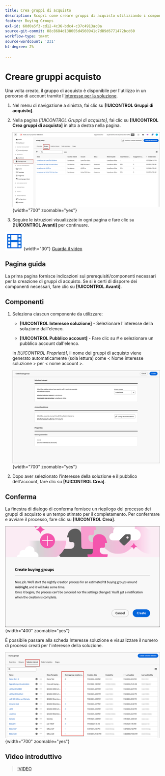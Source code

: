 ```yaml
---
title: Crea gruppi di acquisto
description: Scopri come creare gruppi di acquisto utilizzando i componenti richiesti.
feature: Buying Groups
exl-id: 60d0a5f3-cd12-4c36-bdc4-c37c4913ac0a
source-git-commit: 08c8684d138005d4560941c7d89d6771472bcd60
workflow-type: tm+mt
source-wordcount: '231'
ht-degree: 2%

---
```



# Creare gruppi acquisto

Una volta creato, il gruppo di acquisto è disponibile per l&#39;utilizzo in un percorso di account tramite l&#39;[interesse per la soluzione](./solution-interests.md).

1. Nel menu di navigazione a sinistra, fai clic su **[!UICONTROL Gruppi di acquisto]**.

1. Nella pagina _[!UICONTROL Gruppi di acquisto]_, fai clic su **[!UICONTROL Crea gruppi di acquisto]** in alto a destra nella pagina.

   ![Fai clic su Crea gruppi di acquisto](./assets/buying-groups-create.png){width="700" zoomable="yes"}

1. Seguire le istruzioni visualizzate in ogni pagina e fare clic su **[!UICONTROL Avanti]** per continuare.

![Video](../../assets/do-not-localize/icon-video.svg){width="30"} [Guarda il video](#how-to-video)

## Pagina guida

La prima pagina fornisce indicazioni sui prerequisiti/componenti necessari per la creazione di gruppi di acquisto. Se si è certi di disporre dei componenti necessari, fare clic su **[!UICONTROL Avanti]**.

## Componenti

1. Seleziona ciascun componente da utilizzare:

   * **[!UICONTROL Interesse soluzione]** - Selezionare l&#39;interesse della soluzione dall&#39;elenco.

   * **[!UICONTROL Pubblico account]** - Fare clic su # e selezionare un pubblico account dall&#39;elenco.

   In _[!UICONTROL Proprietà]_, il nome dei gruppi di acquisto viene generato automaticamente (sola lettura) come &lt; Nome interesse soluzione > per &lt; nome account >.

   ![Fai clic su Crea gruppi di acquisto](./assets/buying-groups-create-components.png){width="700" zoomable="yes"}

1. Dopo aver selezionato l&#39;interesse della soluzione e il pubblico dell&#39;account, fare clic su **[!UICONTROL Crea]**.

## Conferma

La finestra di dialogo di conferma fornisce un riepilogo del processo dei gruppi di acquisto e un tempo stimato per il completamento. Per confermare e avviare il processo, fare clic su **[!UICONTROL Crea]**.

![Finestra di conferma per la creazione di gruppi di acquisto](./assets/buying-groups-create-confirm.png){width="400" zoomable="yes"}

È possibile passare alla scheda Interesse soluzione e visualizzare il numero di processi creati per l&#39;interesse della soluzione.

![Fai clic su Crea gruppi di acquisto](./assets/solution-interest-buying-group-jobs.png){width="700" zoomable="yes"}

<!-- Other buying group activities:

Member of buying group.
Assign a member of the buying group.
Remove a member of the buying group. -->

## Video introduttivo

>[!VIDEO](https://video.tv.adobe.com/v/3451769/?learn=on&captions=ita)
